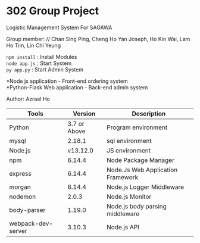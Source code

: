 # 302 Group Project 
Logistic Management System For SAGAWA

Group member: //
Chan Sing Ping, 
Cheng Ho Yan Joseph, 
Ho Kin Wai, 
Lam Ho Tim, 
Lin Chi Yeung

`npm install` : Install Modules   
`node app.js` : Start System   
`py app.py`   : Start Admin System   

*Node js application - Front-end ordering system   
*Python-Flask Web application - Back-end admin system   

Author: Azrael Ho

| Tools              | Version      | Description                       |
| ------------------ | ------------ | --------------------------------- |
| Python             | 3.7 or Above | Program environment               |
| mysql              | 2.18.1       | sql environment                   |
| Node.js            | v13.12.0     | JS environment                    |
| npm                | 6.14.4       | Node Package Manager              |
| express            | 6.14.4       | Node.Js Web Application Framework |
| morgan             | 6.14.4       | Node.js Logger Middleware         |
| nodemon            | 2.0.3        | Node.js Monitor                   |
| body-parser        | 1.19.0       | Node.js body parsing middleware   |
| webpack-dev-server | 3.10.3       | Node.js API                       |
